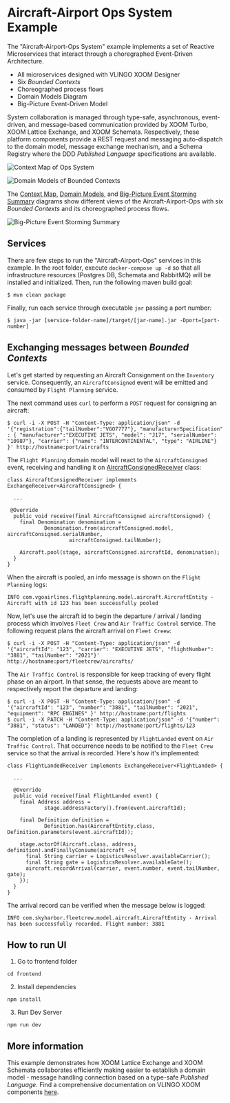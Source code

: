 # Aircraft-Airport Ops System Example

The "Aircraft-Airport-Ops System" example implements a set of Reactive Microservices that interact through a choregraphed Event-Driven Architecture.

- All microservices designed with VLINGO XOOM Designer
- Six _Bounded Contexts_
- Choreographed process flows
- Domain Models Diagram
- Big-Picture Event-Driven Model

System collaboration is managed through type-safe, asynchronous, event-driven, and message-based communication provided by XOOM Turbo, XOOM Lattice Exchange, and XOOM Schemata. Respectively, these platform components provide a REST request and messaging auto-dispatch to the domain model, message exchange mechanism, and a Schema Registry where the DDD _Published Language_ specifications are available.

![Context Map of Ops System](https://github.com/vlingo/xoom-examples/blob/master/xoom-e2e-sys-airline-ops/docs/AirlineAirportOpsContextMap.png)

![Domain Models of Bounded Contexts](https://github.com/vlingo/xoom-examples/blob/master/xoom-e2e-sys-airline-ops/docs/AirlineOpsDomainModel.png)

The [Context Map](https://github.com/vlingo/xoom-examples/blob/master/xoom-e2e-sys-airline-ops/docs/AirlineAirportOpsContextMap.png), [Domain Models](https://github.com/vlingo/xoom-examples/blob/master/xoom-e2e-sys-airline-ops/docs/AirlineOpsDomainModel.png), and [Big-Picture Event Storming Summary](https://github.com/vlingo/xoom-examples/blob/master/xoom-e2e-sys-airline-ops/docs/AirlineAirportOpsBigPicture.png) diagrams show different views of the Aircraft-Airport-Ops with six _Bounded Contexts_ and its choreographed process flows.

![Big-Picture Event Storming Summary](https://github.com/vlingo/xoom-examples/blob/master/xoom-e2e-sys-airline-ops/docs/AirlineAirportOpsBigPicture.png)

## Services

There are few steps to run the "Aircraft-Airport-Ops" services in this example. In the root folder, execute `docker-compose up -d` so that all infrastructure resources (Postgres DB, Schemata and RabbitMQ) will be installed and initialized. Then, run the following maven build goal:

```
$ mvn clean package
```

Finally, run each service through executable `jar` passing a port number:

```
$ java -jar [service-folder-name]/target/[jar-name].jar -Dport=[port-number]
```

## Exchanging messages between _Bounded Contexts_

Let's get started by requesting an Aircraft Consignment on the `Inventory` service. Consequently, an `AircraftConsigned` event will be emitted and consumed by `Flight Planning` service.   

The next command uses `curl` to perform a `POST` request for consigning an aircraft:

```
$ curl -i -X POST -H "Content-Type: application/json" -d '{"registration":{"tailNumber":"VGO7777"}, "manufacturerSpecification" : { "manufacturer":"EXECUTIVE JETS", "model": "J17", "serialNumber": "10987"}, "carrier": {"name": "INTERCONTINENTAL", "type": "AIRLINE"} }' http://hostname:port/aircrafts
``` 

The `Flight Planning` domain model will react to the `AircraftConsigned` event, receiving and handling it on [AircraftConsignedReceiver](https://github.com/vlingo/xoom-examples/blob/0a7f9f207e67ad8a34c01bf5a78cf046360a9c1c/xoom-e2e-sys-airline-ops/flight-planning/src/main/java/com/vgoairlines/flightplanning/infrastructure/exchange/AircraftConsignedReceiver.java) class:

```
class AircraftConsignedReceiver implements ExchangeReceiver<AircraftConsigned> {

  ...
  
 @Override
  public void receive(final AircraftConsigned aircraftConsigned) {
    final Denomination denomination =
            Denomination.from(aircraftConsigned.model, aircraftConsigned.serialNumber,
                    aircraftConsigned.tailNumber);

    Aircraft.pool(stage, aircraftConsigned.aircraftId, denomination);
  }
}

```
  
When the aircraft is pooled, an info message is shown on the `Flight Planning` logs:

```
INFO com.vgoairlines.flightplanning.model.aircraft.AircraftEntity - Aircraft with id 123 has been successfully pooled
```
  
Now, let's use the aircraft id to begin the departure / arrival / landing process which involves `Fleet Crew` and `Air Traffic Control` service. The following request plans the aircraft arrival on `Fleet Creew`: 
      
```
$ curl -i -X POST -H "Content-Type: application/json" -d '{"aircraftId": "123", "carrier": "EXECUTIVE JETS", "flightNumber": "3881", "tailNumber": "2021"}' http://hostname:port/fleetcrew/aircrafts/
```

The `Air Traffic Control` is responsible for keep tracking of every flight phase on an airport. In that sense, the requests above are meant to respectively report the departure and landing: 

```
$ curl -i -X POST -H "Content-Type: application/json" -d '{"aircraftId": "123", "number": "3881", "tailNumber": "2021",  "equipment": "RPC ENGINES" }' http://hostname:port/flights
$ curl -i -X PATCH -H "Content-Type: application/json" -d '{"number": "3881", "status": "LANDED"}' http://hostname:port/flights/123
```

The completion of a landing is represented by `FlightLanded` event on `Air Traffic Control`. That occurrence needs to be notified to the `Fleet Crew` service so that the arrival is recorded.`Here's how it's implemented:

```
class FlightLandedReceiver implements ExchangeReceiver<FlightLanded> {
  
  ...

  @Override
  public void receive(final FlightLanded event) {
    final Address address =
            stage.addressFactory().from(event.aircraftId);

    final Definition definition =
            Definition.has(AircraftEntity.class, Definition.parameters(event.aircraftId));

    stage.actorOf(Aircraft.class, address, definition).andFinallyConsume(aircraft ->{
      final String carrier = LogisticsResolver.availableCarrier();
      final String gate = LogisticsResolver.availableGate();
      aircraft.recordArrival(carrier, event.number, event.tailNumber, gate);
    });
  }
}
``` 

The arrival record can be verified when the message below is logged:

 ```
 INFO com.skyharbor.fleetcrew.model.aircraft.AircraftEntity - Arrival has been successfully recorded. Flight number: 3881  
 ```

 ## How to run UI

 1. Go to frontend folder

 ```
 cd frontend
 ```

 2. Install dependencies
 ```
 npm install
 ```

3. Run Dev Server

```
npm run dev
```

## More information

This example demonstrates how XOOM Lattice Exchange and XOOM Schemata collaborates efficiently making easier to establish a domain model - message handling connection based on a type-safe _Published Language._ Find a comprehensive documentation on VLINGO XOOM components [here](http://docs.vlingo.io).
